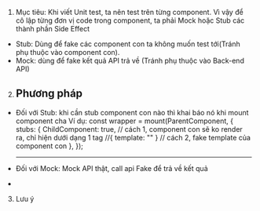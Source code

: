 1. Mục tiêu: Khi viết Unit test, ta nên test trên từng component. Vì vậy để cô lập từng đơn vị code trong component, ta phải Mock hoặc Stub các thành phần Side Effect
- Stub: Dùng để fake các component con ta không muốn test tới(Tránh phụ thuộc vào component con). 
- Mock: dùng để fake kết quả API trả về (Tránh phụ thuộc vào Back-end API)

2. Phương pháp
   -------------------------
- Đối với Stub: khi cần stub component con nào thì khai báo nó khi mount component cha
Ví dụ: const wrapper = mount(ParentComponent, {
      stubs: {
        ChildComponent: true, // cách 1, component con sẽ ko render ra, chỉ hiện dưới dạng 1 tag <childcomponent-stub></childcomponent-stub>
        //{ template: "<span/>" } // cách 2, fake template của component con
      },
    });

    ------------------------
- Đối với Mock: Mock API thật, call api Fake để trả về kết quả
-
3. Lưu ý